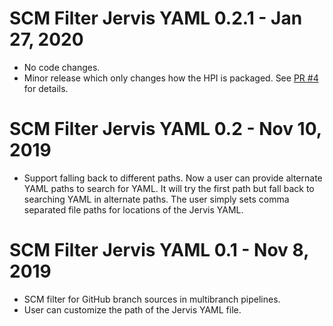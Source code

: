 # SCM Filter Jervis YAML 0.2.1 - Jan 27, 2020

- No code changes.
- Minor release which only changes how the HPI is packaged.  See [PR #4][#4] for
  details.

[#4]: https://github.com/jenkinsci/scm-filter-jervis-plugin/pull/4

# SCM Filter Jervis YAML 0.2 - Nov 10, 2019

- Support falling back to different paths.  Now a user can provide alternate
  YAML paths to search for YAML.  It will try the first path but fall back to
  searching YAML in alternate paths.  The user simply sets comma separated file
  paths for locations of the Jervis YAML.

# SCM Filter Jervis YAML 0.1 - Nov 8, 2019

- SCM filter for GitHub branch sources in multibranch pipelines.
- User can customize the path of the Jervis YAML file.
